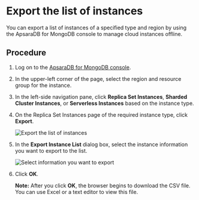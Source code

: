 # Export the list of instances

You can export a list of instances of a specified type and region by using the ApsaraDB for MongoDB console to manage cloud instances offline.

## Procedure

1.  Log on to the [ApsaraDB for MongoDB console](https://mongodb.console.aliyun.com/).

2.  In the upper-left corner of the page, select the region and resource group for the instance.

3.  In the left-side navigation pane, click **Replica Set Instances**, **Sharded Cluster Instances**, or **Serverless Instances** based on the instance type.

4.  On the Replica Set Instances page of the required instance type, click **Export**.

    ![Export the list of instances](https://static-aliyun-doc.oss-accelerate.aliyuncs.com/assets/img/en-US/0480021061/p46763.png)

5.  In the **Export Instance List** dialog box, select the instance information you want to export to the list.

    ![Select information you want to export](https://static-aliyun-doc.oss-accelerate.aliyuncs.com/assets/img/en-US/0480021061/p46764.png)

6.  Click **OK**.

    **Note:** After you click **OK**, the browser begins to download the CSV file. You can use Excel or a text editor to view this file.


